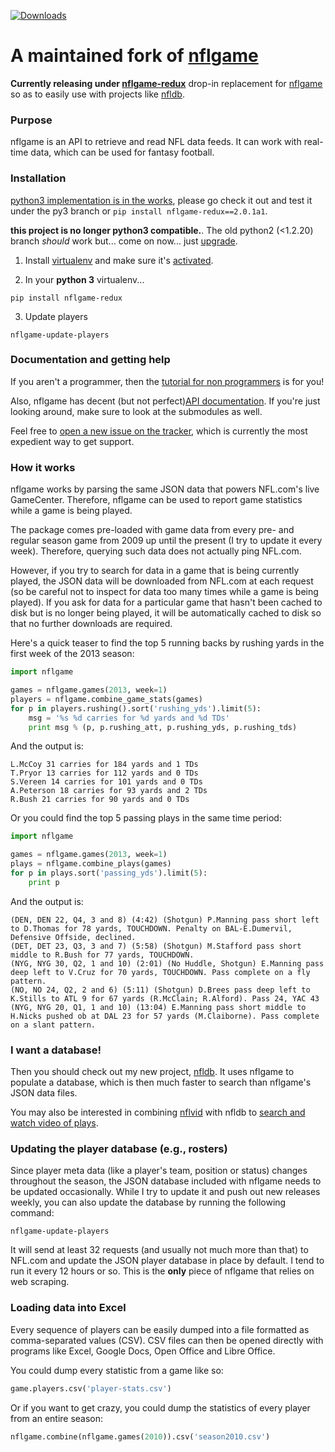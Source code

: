 [![Downloads](https://pepy.tech/badge/nflgame-redux)](https://pepy.tech/project/nflgame-redux)

A maintained fork of
[nflgame](https://github.com/BurntSushi/nflgame/)
================
**Currently releasing under [nflgame-redux](https://pypi.org/project/nflgame-redux/)** drop-in replacement for [nflgame](https://pypi.org/project/nflgame) so as to easily use with projects like [nfldb](https://github.com/BurntSushi/nfldb).

### Purpose
nflgame is an API to retrieve and read NFL data feeds.
It can work with real-time data, which can be used for fantasy football.

### Installation

[python3 implementation is in the works](https://github.com/derek-adair/nflgame/tree/py3), please go check it out and test it under the py3 branch or `pip install nflgame-redux==2.0.1a1`.

**this project is no longer python3 compatible.**.  The old python2 (<1.2.20) branch *should* work but... come on now... just [upgrade](https://docs.python.org/2/library/2to3.html).

1. Install [virtualenv](https://virtualenv.pypa.io/en/stable/installation/) and make sure it's [activated](https://virtualenv.pypa.io/en/stable/userguide/).

2. In your **python 3** virtualenv...

```
pip install nflgame-redux
```

3. Update players
```
nflgame-update-players
```

### Documentation and getting help

If you aren't a programmer, then the
[tutorial for non
programmers](https://github.com/derek-adair/nflgame/wiki/Tutorial-for-non-programmers:-Installation-and-examples)
is for you!

Also, nflgame has decent (but not perfect)[API documentation](http://nflgame.derekadair.com/). If you're just looking around, make sure to look at the submodules as well.

Feel free to [open a new issue on the
tracker](https://github.com/derek-adair/nflgame/issues/new), which is currently the most expedient way to get support.


### How it works
nflgame works by parsing the same JSON data that powers NFL.com's live
GameCenter. Therefore, nflgame can be used to report game statistics while
a game is being played.

The package comes pre-loaded with game data from every pre- and regular
season game from 2009 up until the present (I try to update it every week).
Therefore, querying such data does not actually ping NFL.com.

However, if you try to search for data in a game that is being currently
played, the JSON data will be downloaded from NFL.com at each request (so be
careful not to inspect for data too many times while a game is being played).
If you ask for data for a particular game that hasn't been cached to disk
but is no longer being played, it will be automatically cached to disk
so that no further downloads are required.

Here's a quick teaser to find the top 5 running backs by rushing yards in the
first week of the 2013 season:

```python
import nflgame

games = nflgame.games(2013, week=1)
players = nflgame.combine_game_stats(games)
for p in players.rushing().sort('rushing_yds').limit(5):
    msg = '%s %d carries for %d yards and %d TDs'
    print msg % (p, p.rushing_att, p.rushing_yds, p.rushing_tds)
```

And the output is:

```
L.McCoy 31 carries for 184 yards and 1 TDs
T.Pryor 13 carries for 112 yards and 0 TDs
S.Vereen 14 carries for 101 yards and 0 TDs
A.Peterson 18 carries for 93 yards and 2 TDs
R.Bush 21 carries for 90 yards and 0 TDs
```

Or you could find the top 5 passing plays in the same time period:

```python
import nflgame

games = nflgame.games(2013, week=1)
plays = nflgame.combine_plays(games)
for p in plays.sort('passing_yds').limit(5):
    print p
```

And the output is:

```
(DEN, DEN 22, Q4, 3 and 8) (4:42) (Shotgun) P.Manning pass short left to D.Thomas for 78 yards, TOUCHDOWN. Penalty on BAL-E.Dumervil, Defensive Offside, declined.
(DET, DET 23, Q3, 3 and 7) (5:58) (Shotgun) M.Stafford pass short middle to R.Bush for 77 yards, TOUCHDOWN.
(NYG, NYG 30, Q2, 1 and 10) (2:01) (No Huddle, Shotgun) E.Manning pass deep left to V.Cruz for 70 yards, TOUCHDOWN. Pass complete on a fly pattern.
(NO, NO 24, Q2, 2 and 6) (5:11) (Shotgun) D.Brees pass deep left to K.Stills to ATL 9 for 67 yards (R.McClain; R.Alford). Pass 24, YAC 43
(NYG, NYG 20, Q1, 1 and 10) (13:04) E.Manning pass short middle to H.Nicks pushed ob at DAL 23 for 57 yards (M.Claiborne). Pass complete on a slant pattern.
```

### I want a database!

Then you should check out my new project,
[nfldb](https://github.com/BurntSushi/nfldb).
It uses nflgame to populate a database, which is then much faster to search
than nflgame's JSON data files.

You may also be interested in combining
[nflvid](https://github.com/BurntSushi/nflvid)
with nfldb to
[search and watch video of
plays](https://github.com/BurntSushi/nfldb/wiki/Watching-videos-of-plays-with-nflvid).

### Updating the player database (e.g., rosters)

Since player meta data (like a player's team, position or status) changes
throughout the season, the JSON database included with nflgame needs to be
updated occasionally. While I try to update it and push out new releases
weekly, you can also update the database by running the following command:

```
nflgame-update-players
```

It will send at least 32 requests (and usually not much more than that) to
NFL.com and update the JSON player database in place by default. I tend to run
it every 12 hours or so. This is the **only** piece of nflgame that relies on
web scraping.


### Loading data into Excel

Every sequence of players can be easily dumped into a file formatted
as comma-separated values (CSV). CSV files can then be opened directly
with programs like Excel, Google Docs, Open Office and Libre Office.

You could dump every statistic from a game like so:

```python
game.players.csv('player-stats.csv')
```

Or if you want to get crazy, you could dump the statistics of every player
from an entire season:

```python
nflgame.combine(nflgame.games(2010)).csv('season2010.csv')
```
